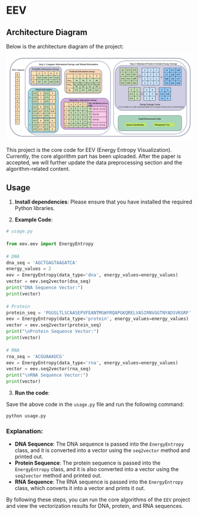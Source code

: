  
# EEV

## Architecture Diagram

Below is the architecture diagram of the project:

![Architecture Diagram](./figs/EEVflowchart.png)

This project is the core code for EEV (Energy Entropy Visualization). Currently, the core algorithm part has been uploaded. After the paper is accepted, we will further update the data preprocessing section and the algorithm-related content.

## Usage

1. **Install dependencies**: Please ensure that you have installed the required Python libraries.

2. **Example Code**:

```python
# usage.py

from eev.eev import EnergyEntropy

# DNA
dna_seq = 'AGCTGAGTAAGATCA'
energy_values = 2
eev = EnergyEntropy(data_type='dna', energy_values=energy_values)
vector = eev.seq2vector(dna_seq)
print("DNA Sequence Vector:")
print(vector)

# Protein
protein_seq = 'PGGSLTLSCAASEPVFEANTMGWYRQAPGKQRELVASIRNVGGTNYADSVKGRF'
eev = EnergyEntropy(data_type='protein', energy_values=energy_values)
vector = eev.seq2vector(protein_seq)
print("\nProtein Sequence Vector:")
print(vector)

# RNA
rna_seq = 'ACGUAAAUCG'
eev = EnergyEntropy(data_type='rna', energy_values=energy_values)
vector = eev.seq2vector(rna_seq)
print("\nRNA Sequence Vector:")
print(vector)
```

3. **Run the code**:

Save the above code in the `usage.py` file and run the following command:

```bash
python usage.py
```

### Explanation:

- **DNA Sequence**: The DNA sequence is passed into the `EnergyEntropy` class, and it is converted into a vector using the `seq2vector` method and printed out.
- **Protein Sequence**: The protein sequence is passed into the `EnergyEntropy` class, and it is also converted into a vector using the `seq2vector` method and printed out.
- **RNA Sequence**: The RNA sequence is passed into the `EnergyEntropy` class, which converts it into a vector and prints it out.

By following these steps, you can run the core algorithms of the `EEV` project and view the vectorization results for DNA, protein, and RNA sequences.
 
